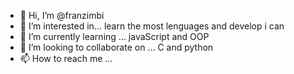 - 👋 Hi, I’m @franzimbi
- 👀 I’m interested in... learn the most lenguages and develop i can
- 🌱 I’m currently learning ... javaScript and OOP
- 💞️ I’m looking to collaborate on ... C and python
- 📫 How to reach me ... 

<!---
franzimbi/franzimbi is a ✨ special ✨ repository because its `README.md` (this file) appears on your GitHub profile.
You can click the Preview link to take a look at your changes.
--->
